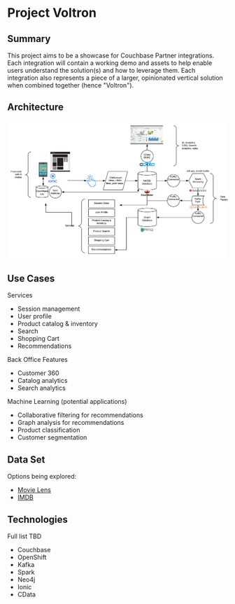 # Project Voltron

## Summary

This project aims to be a showcase for Couchbase Partner integrations. Each integration will contain a working demo and assets to help enable users understand the solution(s) and how to leverage them. Each integration also represents a piece of a larger, opinionated vertical solution when combined together (hence "Voltron").

## Architecture

![arch](voltron.png)

## Use Cases

Services

- Session management
- User profile
- Product catalog & inventory
- Search
- Shopping Cart
- Recommendations

Back Office Features

- Customer 360
- Catalog analytics
- Search analytics

Machine Learning (potential applications)

- Collaborative filtering for recommendations
- Graph analysis for recommendations
- Product classification
- Customer segmentation







## Data Set

Options being explored:

- [Movie Lens](https://grouplens.org/datasets/movielens/)
- [IMDB](https://www.kaggle.com/lakshmi25npathi/imdb-dataset-of-50k-movie-reviews)

## Technologies

Full list TBD

- Couchbase
- OpenShift
- Kafka
- Spark
- Neo4j
- Ionic
- CData